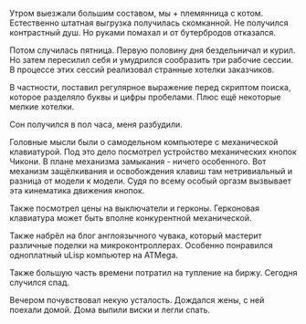 Утром выезжали большим составом, мы + племянница с котом. Естественно штатная выгрузка получилась скомканной. Не получился контрастный душ. Но руками помахал и от бутербродов отказался.

Потом случилась пятница. Первую половину дня бездельничал и курил. Но затем пересилил себя и умудрился сообразить три рабочие сессии.
В процессе этих сессий реализовал странные хотелки заказчиков.

В частности, поставил регулярное выражение перед скриптом поиска, которое разделяло буквы и цифры пробелами.
Плюс ещё некоторые мелкие хотелки.

Сон получился в пол часа, меня разбудили.

Головные мысли были о самодельном компьютере с механической клавиатурой. Под это дело посмотрел устройство механических кнопок Чикони. В плане механизма замыкания - ничего особенного. Вот механизм защёлкивания и освобождения клавиш там нетривиальный и разница от модели к модели. Судя по всему особый оргазм вызвывает эта кинематика движения кнопок.

Также посмотрел цены на выключатели и герконы. Герконовая клавиатура может быть вполне конкурентной механической.

Также набрёл на блог англоязычного чувака, который мастерит различные поделки на микроконтроллерах. Особенно понравился одноплатный uLisp компьютер на ATMega.

Также большую часть времени потратил на тупление на биржу. Сегодня случился спад.

Вечером почувствовал некую усталость.
Дождался жены, с ней поехали домой. Дома выпили виски и легли спать.